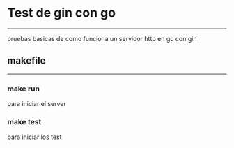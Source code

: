 # Test de gin con go
---
pruebas basicas de como funciona un servidor http en go con gin

## makefile
---
### make run
para iniciar el server

### make test
para iniciar los test